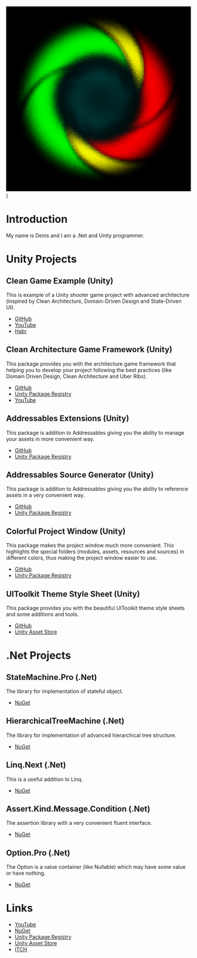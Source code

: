 ![Logo](Icon.png))

# Introduction
My name is Denis and I am a .Net and Unity programmer.

# Unity Projects
## Clean Game Example (Unity)
This is example of a Unity shooter game project with advanced architecture (inspired by Clean Architecture, Domain-Driven Design and State-Driven UI).
- [GitHub](https://github.com/denis535/CleanGameExample)
- [YouTube](https://youtu.be/WmLJHRg0EI4)
- [Habr](https://habr.com/ru/articles/833532/)

## Clean Architecture Game Framework (Unity)
This package provides you with the architecture game framework that helping you to develop your project following the best practices (like Domain Driven Design, Clean Architecture and Uber Ribs).
- [GitHub](https://github.com/Denis535/CleanArchitectureGameFramework/)
- [Unity Package Registry](https://openupm.com/packages/com.denis535.clean-architecture-game-framework/)
- [YouTube](https://youtu.be/JQobAqfakJQ)

## Addressables Extensions (Unity)
This package is addition to Addressables giving you the ability to manage your assets in more convenient way.
- [GitHub](https://github.com/Denis535/CleanArchitectureGameFramework/)
- [Unity Package Registry](https://openupm.com/packages/com.denis535.addressables-extensions/)

## Addressables Source Generator (Unity)
This package is addition to Addressables giving you the ability to reference assets in a very convenient way.
- [GitHub](https://github.com/Denis535/CleanArchitectureGameFramework/)
- [Unity Package Registry](https://openupm.com/packages/com.denis535.addressables-source-generator/)

## Colorful Project Window (Unity)
This package makes the project window much more convenient. This highlights the special folders (modules, assets, resources and sources) in different colors, thus making the project window easier to use.
- [GitHub](https://github.com/Denis535/CleanArchitectureGameFramework/)
- [Unity Package Registry](https://openupm.com/packages/com.denis535.colorful-project-window/)

## UIToolkit Theme Style Sheet (Unity)
This package provides you with the beautiful UIToolkit theme style sheets and some additions and tools.
- [GitHub](https://github.com/Denis535/UIToolkitThemeStyleSheet)
- [Unity Asset Store](https://assetstore.unity.com/packages/tools/gui/uitoolkit-theme-style-sheet-273463)

# .Net Projects
## StateMachine.Pro (.Net)
The library for implementation of stateful object.
- [NuGet](https://www.nuget.org/packages/StateMachine.Pro)

## HierarchicalTreeMachine (.Net)
The library for implementation of advanced hierarchical tree structure.
- [NuGet](https://www.nuget.org/packages/HierarchicalTreeMachine)

## Linq.Next (.Net)
This is a useful addition to Linq.
- [NuGet](https://www.nuget.org/packages/linq.next)

## Assert.Kind.Message.Condition (.Net)
The assertion library with a very convenient fluent interface.
- [NuGet](https://www.nuget.org/packages/Assert.Kind.Message.Condition)

## Option.Pro (.Net)
The Option is a value container (like Nullable) which may have some value or have nothing.
- [NuGet](https://www.nuget.org/packages/Option.Pro)

# Links
- [YouTube](https://www.youtube.com/channel/UCLFdZl0pFkCkHpDWmodBUFg)
- [NuGet](https://www.nuget.org/profiles/Denis535)
- [Unity Package Registry](https://openupm.com/packages/?sort=downloads&q=denis535)
- [Unity Asset Store](https://assetstore.unity.com/publishers/90787)
- [ITCH](https://denis535.itch.io/)
